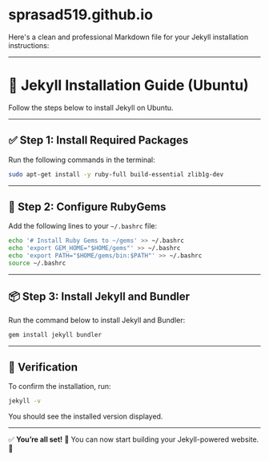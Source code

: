# sprasad519.github.io

Here's a clean and professional Markdown file for your Jekyll installation instructions:

---

# 🚀 Jekyll Installation Guide (Ubuntu)

Follow the steps below to install Jekyll on Ubuntu.

---

## ✅ **Step 1: Install Required Packages**

Run the following commands in the terminal:

```bash
sudo apt-get install -y ruby-full build-essential zlib1g-dev
```

---

## 🔧 **Step 2: Configure RubyGems**

Add the following lines to your `~/.bashrc` file:

```bash
echo '# Install Ruby Gems to ~/gems' >> ~/.bashrc
echo 'export GEM_HOME="$HOME/gems"' >> ~/.bashrc
echo 'export PATH="$HOME/gems/bin:$PATH"' >> ~/.bashrc
source ~/.bashrc
```

---

## 📦 **Step 3: Install Jekyll and Bundler**

Run the command below to install Jekyll and Bundler:

```bash
gem install jekyll bundler
```

---

## 🎯 **Verification**

To confirm the installation, run:

```bash
jekyll -v
```

You should see the installed version displayed.

---

✅ **You’re all set!** 🎉 You can now start building your Jekyll-powered website. 🚀

